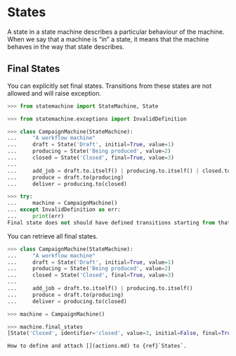 
# States

A state in a state machine describes a particular behaviour of the machine.  When we say that
a machine is “in” a state, it means that the machine behaves in the way that state describes.



## Final States


You can explicitly set final states.
Transitions from these states are not allowed and will raise exception.

```py
>>> from statemachine import StateMachine, State

>>> from statemachine.exceptions import InvalidDefinition

>>> class CampaignMachine(StateMachine):
...     "A workflow machine"
...     draft = State('Draft', initial=True, value=1)
...     producing = State('Being produced', value=2)
...     closed = State('Closed', final=True, value=3)
...
...     add_job = draft.to.itself() | producing.to.itself() | closed.to(producing)
...     produce = draft.to(producing)
...     deliver = producing.to(closed)

>>> try:
...     machine = CampaignMachine()
... except InvalidDefinition as err:
...     print(err)
Final state does not should have defined transitions starting from that state

```

You can retrieve all final states.

```py
>>> class CampaignMachine(StateMachine):
...     "A workflow machine"
...     draft = State('Draft', initial=True, value=1)
...     producing = State('Being produced', value=2)
...     closed = State('Closed', final=True, value=3)
...
...     add_job = draft.to.itself() | producing.to.itself()
...     produce = draft.to(producing)
...     deliver = producing.to(closed)

>>> machine = CampaignMachine()

>>> machine.final_states
[State('Closed', identifier='closed', value=3, initial=False, final=True)]

```

```{seealso}
How to define and attach [](actions.md) to {ref}`States`.
```
